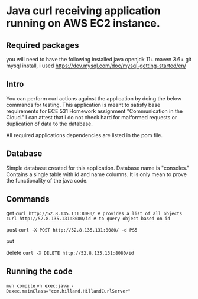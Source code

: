 # Java curl receiving application running on AWS EC2 instance.

## Required packages
you will need to have the following installed
java openjdk 11+
maven 3.6+
git
mysql install, i used https://dev.mysql.com/doc/mysql-getting-started/en/

## Intro
You can perform curl actions against the application by doing the below commands for testing.
This application is meant to satisfy base requirements for ECE 531 Homework assignment "Communication in the Cloud." I can attest that i do not check hard for malformed requests or duplication of data to the database. 

All required applications dependencies are listed in the pom file.

## Database
Simple database created for this application. Database name is "consoles." Contains a single table with id and name columns. It is only mean to prove the functionality of the java code.

## Commands
get
`curl http://52.8.135.131:8080/ # provides a list of all objects`
`curl http://52.8.135.131:8080/id # to query object based on id`

post
`curl -X POST http://52.8.135.131:8080/ -d PS5`

put


delete
`curl -X DELETE http://52.8.135.131:8080/id`


## Running the code
`mvn compile`
`vn exec:java -Dexec.mainClass="com.hilland.HillandCurlServer"`
